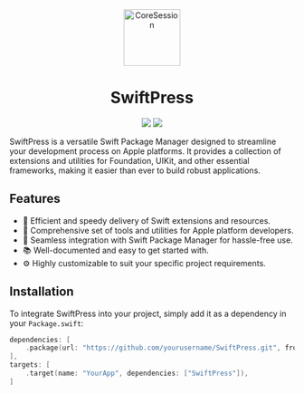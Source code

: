 <div align="center">
  <img width="100" height="100" alt="CoreSession" src="https://github.com/yusasarisoy/SwiftPress/assets/30107357/b789ffce-dba6-40ec-8eed-ca9d67b03d2d">
  </br>
  <h1><b>SwiftPress</b></h1>
</div>

<div align="center">

![](https://img.shields.io/badge/Editor-Xcode-informational?style=flat&logo=xcode&logoColor=white&color=FC3F1B) ![](https://img.shields.io/badge/Language-Swift-informational?style=flat&logo=swift&logoColor=white&color=FC3F1B)

</div>

SwiftPress is a versatile Swift Package Manager designed to streamline your development process on Apple platforms. It provides a collection of extensions and utilities for Foundation, UIKit, and other essential frameworks, making it easier than ever to build robust applications.

## Features

- 🚀 Efficient and speedy delivery of Swift extensions and resources.
- 🧰 Comprehensive set of tools and utilities for Apple platform developers.
- 🔌 Seamless integration with Swift Package Manager for hassle-free use.
- 📚 Well-documented and easy to get started with.
- ⚙️ Highly customizable to suit your specific project requirements.

## Installation

To integrate SwiftPress into your project, simply add it as a dependency in your `Package.swift`:

```swift
dependencies: [
    .package(url: "https://github.com/yourusername/SwiftPress.git", from: "1.0.0")
],
targets: [
    .target(name: "YourApp", dependencies: ["SwiftPress"]),
]
